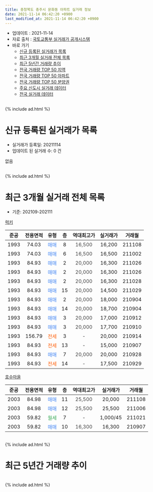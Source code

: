 ```yaml
---
title: 충청북도 충주시 문화동 아파트 실거래 정보
date: 2021-11-14 06:42:20 +0900
last_modified_at: 2021-11-14 06:42:20 +0900
---
```


* 업데이트 : 2021-11-14
* 자료 출처 : [국토교통부 실거래가 공개시스템](http://rt.molit.go.kr)
* 바로 가기
    * [신규 등록된 실거래가 목록](#신규-등록된-실거래가-목록)
    * [최근 3개월 실거래 전체 목록](#최근-3개월-실거래-전체-목록)
    * [최근 5년간 거래량 추이](#최근-5년간-거래량-추이)
    * [전국 거래량 TOP 50 지역](https://inasie.github.io/apt-trade-info/최근-3개월-전국에서-가장-거래가-많이-발생한-지역)
    * [전국 거래량 TOP 50 아파트](https://inasie.github.io/apt-trade-info/최근-3개월-전국에서-가장-거래가-많이-발생한-아파트)
    * [전국 거래량 TOP 50 분양권](https://inasie.github.io/apt-trade-info/최근-3개월-전국에서-가장-거래가-많이-발생한-분양권)
    * [주요 신도시 실거래 데이터](https://inasie.github.io/apt-trade-info/주요-신도시)
    * [전국 실거래 데이터](https://inasie.github.io/apt-trade-info/전국)
<br>
{% include ad.html %}
<br>

# 신규 등록된 실거래가 목록
* 실거래가 등록일: 20211114
* 업데이트 된 실거래 수: 0 건

없음

<br>
{% include ad.html %}
<br>

# 최근 3개월 실거래 전체 목록
* 기준: 202109-202111


[럭키](https://search.naver.com/search.naver?query=%EC%B6%A9%EC%B2%AD%EB%B6%81%EB%8F%84+%EC%B6%A9%EC%A3%BC%EC%8B%9C+%EB%AC%B8%ED%99%94%EB%8F%99+%EB%9F%AD%ED%82%A4)

|준공|전용면적|유형|층|역대최고가|실거래가|거래월|
|:---:|:---:|:---:|:---:|:---:|:---:|:---:|
|1993|74.03|<span style="color:#4285f3">매매</span>|8|<span style="color:#444444">16,500</span>|16,200|211108|
|1993|74.03|<span style="color:#4285f3">매매</span>|6|<span style="color:#444444">16,500</span>|16,500|211002|
|1993|84.93|<span style="color:#4285f3">매매</span>|2|<span style="color:#444444">20,000</span>|16,300|211026|
|1993|84.93|<span style="color:#4285f3">매매</span>|2|<span style="color:#444444">20,000</span>|16,300|211026|
|1993|84.93|<span style="color:#4285f3">매매</span>|2|<span style="color:#444444">20,000</span>|16,300|211028|
|1993|84.93|<span style="color:#4285f3">매매</span>|15|<span style="color:#444444">20,000</span>|14,500|211029|
|1993|84.93|<span style="color:#4285f3">매매</span>|2|<span style="color:#444444">20,000</span>|18,000|210904|
|1993|84.93|<span style="color:#4285f3">매매</span>|14|<span style="color:#444444">20,000</span>|18,700|210904|
|1993|84.93|<span style="color:#4285f3">매매</span>|3|<span style="color:#444444">20,000</span>|17,000|210912|
|1993|84.93|<span style="color:#4285f3">매매</span>|3|<span style="color:#444444">20,000</span>|17,700|210910|
|1993|156.79|<span style="color:#ff5a00">전세</span>|3|<span style="color:#444444">-</span>|20,000|210914|
|1993|84.93|<span style="color:#ff5a00">전세</span>|13|<span style="color:#444444">-</span>|15,000|210907|
|1993|84.93|<span style="color:#4285f3">매매</span>|7|<span style="color:#444444">20,000</span>|20,000|210928|
|1993|84.93|<span style="color:#ff5a00">전세</span>|14|<span style="color:#444444">-</span>|17,500|210929|

[호수마을](https://search.naver.com/search.naver?query=%EC%B6%A9%EC%B2%AD%EB%B6%81%EB%8F%84+%EC%B6%A9%EC%A3%BC%EC%8B%9C+%EB%AC%B8%ED%99%94%EB%8F%99+%ED%98%B8%EC%88%98%EB%A7%88%EC%9D%84)

|준공|전용면적|유형|층|역대최고가|실거래가|거래월|
|:---:|:---:|:---:|:---:|:---:|:---:|:---:|
|2003|84.98|<span style="color:#4285f3">매매</span>|11|<span style="color:#444444">25,500</span>|20,000|211108|
|2003|84.98|<span style="color:#4285f3">매매</span>|12|<span style="color:#444444">25,500</span>|25,500|211006|
|2003|59.82|<span style="color:#34a853">월세</span>|7|<span style="color:#444444">-</span>|1,000/45|211021|
|2003|59.82|<span style="color:#4285f3">매매</span>|10|<span style="color:#444444">16,300</span>|16,300|210907|


<br>
{% include ad.html %}
<br>

# 최근 5년간 거래량 추이


<div style="width:100%;">
    <canvas id="deal_progress" height="200"></canvas>
</div>

<script>
new Chart(document.getElementById("deal_progress"), {
    type: 'line',
    data: {
        labels: ['201611','201612','201701','201702','201703','201704','201705','201706','201707','201708','201709','201710','201711','201712','201801','201802','201803','201804','201805','201806','201807','201808','201809','201810','201811','201812','201901','201902','201903','201904','201905','201906','201907','201908','201909','201910','201911','201912','202001','202002','202003','202004','202005','202006','202007','202008','202009','202010','202011','202012','202101','202102','202103','202104','202105','202106','202107','202108','202109','202110','202111'],
        datasets: [{
            label: '매매',
            pointRadius: 1,
            data: [6, 1, 2, 8, 3, 3, 4, 4, 3, 1, 2, 3, 7, 5, 4, 3, 3, 3, 5, 2, 0, 2, 4, 2, 4, 2, 3, 1, 7, 3, 5, 8, 4, 9, 10, 15, 8, 5, 11, 6, 8, 9, 12, 10, 6, 6, 4, 9, 4, 3, 5, 3, 15, 12, 18, 9, 6, 12, 6, 6, 2],
            borderColor: "rgba(255, 201, 14, 1)",
            backgroundColor: "rgba(255, 201, 14, 0.5)",
            fill: false,
            lineTension: 0
        },{
            label: '전월세',
            pointRadius: 1,
            data: [2, 0, 0, 2, 1, 3, 3, 1, 0, 0, 2, 1, 3, 1, 0, 2, 1, 1, 0, 0, 2, 2, 2, 2, 1, 0, 2, 1, 9, 2, 0, 1, 2, 0, 2, 3, 1, 4, 2, 1, 1, 3, 0, 1, 2, 1, 1, 0, 0, 0, 1, 2, 1, 8, 2, 2, 0, 2, 3, 1, 0],
            borderColor: "rgba(0, 141, 185, 1)",
            backgroundColor: "rgba(0, 141, 185, 0.5)",
            fill: false,
            lineTension: 0
        }
        ]
    },
    options: {
        responsive: true,
        title: {
            display: false
        },
        tooltips: {
            mode: 'index',
            intersect: false
        },
        hover: {
            mode: 'nearest',
            intersect: true
        },
        scales: {
            xAxes: [{
                display: true,
                scaleLabel: {
                    display: true,
                    labelString: '년/월'
                }
            }],
            yAxes: [{
                display: true,
                ticks: {
                    suggestedMin: 0,
                },
                scaleLabel: {
                    display: true,
                    labelString: '실거래 수'
                }
            }]
        }
    }
});

</script>


<br>
{% include ad.html %}
<br>

